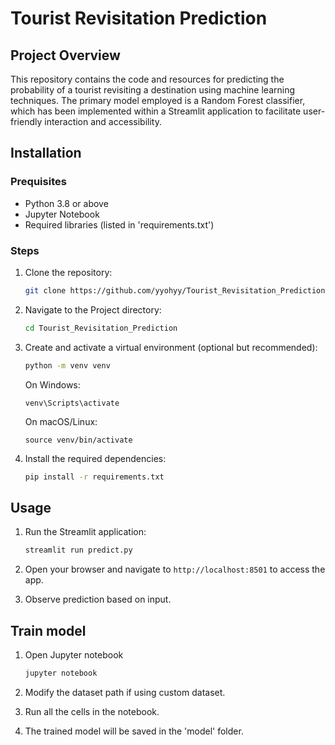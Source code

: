 # Tourist Revisitation Prediction

## Project Overview 

This repository contains the code and resources for predicting the probability of a tourist revisiting a destination using machine learning techniques. The primary model employed is a Random Forest classifier, which has been implemented within a Streamlit application to facilitate user-friendly interaction and accessibility.


## Installation

### Prequisites

 - Python 3.8 or above
 - Jupyter Notebook
 - Required libraries (listed in 'requirements.txt')

### Steps

1. Clone the repository:
   
    ```bash
    git clone https://github.com/yyohyy/Tourist_Revisitation_Prediction.git
    ```
    
2. Navigate to the Project directory:
   
    ```bash
    cd Tourist_Revisitation_Prediction
    ```
    
3. Create and activate a virtual environment (optional but recommended):

    ```bash
    python -m venv venv
    ```
    
     On Windows:
             
       venv\Scripts\activate
      
     On macOS/Linux:
   
       source venv/bin/activate
       
    
4. Install the required dependencies:
   
    ```bash
    pip install -r requirements.txt
    ```

## Usage

1. Run the Streamlit application:
 
    ```bash
    streamlit run predict.py
    ```
    
2. Open your browser and navigate to `http://localhost:8501` to access the app.
3. Observe prediction based on input.
   

## Train model

1. Open Jupyter notebook

   ```bash
   jupyter notebook
   ```
   
3. Modify the dataset path if using custom dataset.
4. Run all the cells in the notebook.
5. The trained model will be saved in the 'model' folder.   



